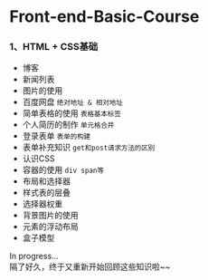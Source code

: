 # Front-end-Basic-Course

### 1、HTML + CSS基础
* 博客  
* 新闻列表
* 图片的使用
* 百度网盘 `绝对地址 & 相对地址`
* 简单表格的使用 `表格基本标签`
* 个人简历的制作 `单元格合并`
* 登录表单 `表单的构建`
* 表单补充知识 `get和post请求方法的区别`
* 认识CSS
* 容器的使用 `div span等`
* 布局和选择器
* 样式表的层叠
* 选择器权重
* 背景图片的使用
* 元素的浮动布局
* 盒子模型

In progress...
<br>
隔了好久，终于又重新开始回顾这些知识啦~~
